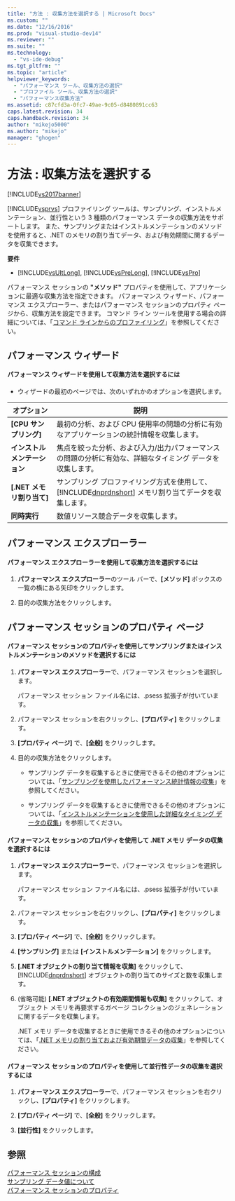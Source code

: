 ```yaml
---
title: "方法 : 収集方法を選択する | Microsoft Docs"
ms.custom: ""
ms.date: "12/16/2016"
ms.prod: "visual-studio-dev14"
ms.reviewer: ""
ms.suite: ""
ms.technology: 
  - "vs-ide-debug"
ms.tgt_pltfrm: ""
ms.topic: "article"
helpviewer_keywords: 
  - "パフォーマンス ツール、収集方法の選択"
  - "プロファイル ツール、収集方法の選択"
  - "パフォーマンス収集方法"
ms.assetid: c87cfd3a-0fc7-49ae-9c05-d8480891cc63
caps.latest.revision: 34
caps.handback.revision: 34
author: "mikejo5000"
ms.author: "mikejo"
manager: "ghogen"
---
```

# 方法 : 収集方法を選択する
[!INCLUDE[vs2017banner](../code-quality/includes/vs2017banner.md)]

[!INCLUDE[vsprvs](../code-quality/includes/vsprvs_md.md)] プロファイリング ツールは、サンプリング、インストルメンテーション、並行性という 3 種類のパフォーマンス データの収集方法をサポートします。  また、サンプリングまたはインストルメンテーションのメソッドを使用すると、.NET のメモリの割り当てデータ、および有効期間に関するデータを収集できます。  
  
 **要件**  
  
-   [!INCLUDE[vsUltLong](../code-quality/includes/vsultlong_md.md)], [!INCLUDE[vsPreLong](../code-quality/includes/vsprelong_md.md)], [!INCLUDE[vsPro](../code-quality/includes/vspro_md.md)]  
  
 パフォーマンス セッションの **"メソッド"** プロパティを使用して、アプリケーションに最適な収集方法を指定できます。  パフォーマンス ウィザード、パフォーマンス エクスプローラー、またはパフォーマンス セッションのプロパティ ページから、収集方法を設定できます。  コマンド ライン ツールを使用する場合の詳細については、「[コマンド ラインからのプロファイリング](../profiling/using-the-profiling-tools-from-the-command-line.md)」を参照してください。  
  
## パフォーマンス ウィザード  
  
#### パフォーマンス ウィザードを使用して収集方法を選択するには  
  
-   ウィザードの最初のページでは、次のいずれかのオプションを選択します。  
  
|オプション|説明|  
|-----------|--------|  
|**\[CPU サンプリング\]**|最初の分析、および CPU 使用率の問題の分析に有効なアプリケーションの統計情報を収集します。|  
|**インストルメンテーション**|焦点を絞った分析、および入力\/出力パフォーマンスの問題の分析に有効な、詳細なタイミング データを収集します。|  
|**\[.NET メモリ割り当て\]**|サンプリング プロファイリング方式を使用して、[!INCLUDE[dnprdnshort](../code-quality/includes/dnprdnshort_md.md)] メモリ割り当てデータを収集します。|  
|**同時実行**|数値リソース競合データを収集します。|  
  
## パフォーマンス エクスプローラー  
  
#### パフォーマンス エクスプローラーを使用して収集方法を選択するには  
  
1.  **パフォーマンス エクスプローラー**のツール バーで、**\[メソッド\]** ボックスの一覧の横にある矢印をクリックします。  
  
2.  目的の収集方法をクリックします。  
  
## パフォーマンス セッションのプロパティ ページ  
  
#### パフォーマンス セッションのプロパティを使用してサンプリングまたはインストルメンテーションのメソッドを選択するには  
  
1.  **パフォーマンス エクスプローラー**で、パフォーマンス セッションを選択します。  
  
     パフォーマンス セッション ファイル名には、.psess 拡張子が付いています。  
  
2.  パフォーマンス セッションを右クリックし、**\[プロパティ\]** をクリックします。  
  
3.  **\[プロパティ ページ\]** で、**\[全般\]** をクリックします。  
  
4.  目的の収集方法をクリックします。  
  
    -   サンプリング データを収集するときに使用できるその他のオプションについては、「[サンプリングを使用したパフォーマンス統計情報の収集](../profiling/collecting-performance-statistics-by-using-sampling.md)」を参照してください。  
  
    -   サンプリング データを収集するときに使用できるその他のオプションについては、「[インストルメンテーションを使用した詳細なタイミング データの収集](../profiling/collecting-detailed-timing-data-by-using-instrumentation.md)」を参照してください。  
  
#### パフォーマンス セッションのプロパティを使用して .NET メモリ データの収集を選択するには  
  
1.  **パフォーマンス エクスプローラー**で、パフォーマンス セッションを選択します。  
  
     パフォーマンス セッション ファイル名には、.psess 拡張子が付いています。  
  
2.  パフォーマンス セッションを右クリックし、**\[プロパティ\]** をクリックします。  
  
3.  **\[プロパティ ページ\]** で、**\[全般\]** をクリックします。  
  
4.  **\[サンプリング\]** または **\[インストルメンテーション\]** をクリックします。  
  
5.  **\[.NET オブジェクトの割り当て情報を収集\]** をクリックして、[!INCLUDE[dnprdnshort](../code-quality/includes/dnprdnshort_md.md)] オブジェクトの割り当てのサイズと数を収集します。  
  
6.  \(省略可能\) **\[.NET オブジェクトの有効期間情報も収集\]** をクリックして、オブジェクト メモリを再要求するガベージ コレクションのジェネレーションに関するデータを収集します。  
  
     .NET メモリ データを収集するときに使用できるその他のオプションについては、「[.NET メモリの割り当ておよび有効期間データの収集](../profiling/collecting-dotnet-memory-allocation-and-lifetime-data.md)」を参照してください。  
  
#### パフォーマンス セッションのプロパティを使用して並行性データの収集を選択するには  
  
1.  **パフォーマンス エクスプローラー**で、パフォーマンス セッションを右クリックし、**\[プロパティ\]** をクリックします。  
  
2.  **\[プロパティ ページ\]** で、**\[全般\]** をクリックします。  
  
3.  **\[並行性\]** をクリックします。  
  
## 参照  
 [パフォーマンス セッションの構成](../profiling/configuring-performance-sessions.md)   
 [サンプリング データ値について](../profiling/understanding-sampling-data-values.md)   
 [パフォーマンス セッションのプロパティ](../profiling/performance-session-properties.md)